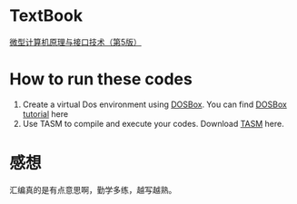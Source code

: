 # TextBook

[微型计算机原理与接口技术（第5版）](https://baike.baidu.com/item/%E5%BE%AE%E5%9E%8B%E8%AE%A1%E7%AE%97%E6%9C%BA%E5%8E%9F%E7%90%86%E4%B8%8E%E6%8E%A5%E5%8F%A3%E6%8A%80%E6%9C%AF%EF%BC%88%E7%AC%AC5%E7%89%88%EF%BC%89/13237881)

# How to run these codes

1. Create a virtual Dos environment using [DOSBox](https://www.dosbox.com/). You can find  [DOSBox tutorial](https://www.dosbox.com/wiki/Basic_Setup_and_Installation_of_DosBox) here 
2. Use TASM to compile and execute your codes. Download [TASM](http://trimtab.ca/2010/tech/tasm-5-intel-8086-turbo-assembler-download/) here.

# 感想

汇编真的是有点意思啊，勤学多练，越写越熟。